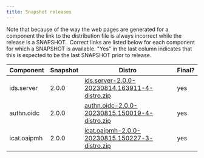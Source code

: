 ```yaml
---
title: Snapshot releases
---
```


Note that because of the way the web pages are generated for a component
the link to the distribution file is always incorrect while the release
is a SNAPSHOT.  Correct links are listed below for each component for
which a SNAPSHOT is available. "Yes" in the last column indicates that
this is expected to be the last SNAPSHOT prior to release.

| Component        | Snapshot | Distro                                                                                                                                                                                         | Final? |
| ---------------- | -------- | ---------------------------------------------------------------------------------------------------------------------------------------------------------------------------------------------- | ------ |
| ids.server       | 2.0.0    | [ ids.server-2.0.0-20230814.163911-4-distro.zip ](https://repo.icatproject.org/repo/org/icatproject/ids.server/2.0.0-SNAPSHOT/ids.server-2.0.0-20230814.163911-4-distro.zip)                   | yes    |
| authn.oidc       | 2.0.0    | [ authn.oidc-2.0.0-20230815.150019-4-distro.zip ](https://repo.icatproject.org/repo/org/icatproject/authn.oidc/2.0.0-SNAPSHOT/authn.oidc-2.0.0-20230815.150019-4-distro.zip)                   | yes    |
| icat.oaipmh      | 2.0.0    | [ icat.oaipmh-2.0.0-20230815.150227-3-distro.zip ](https://repo.icatproject.org/repo/org/icatproject/icat.oaipmh/2.0.0-SNAPSHOT/icat.oaipmh-2.0.0-20230815.150227-3-distro.zip)                | yes    |
